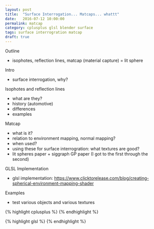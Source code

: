 ```yaml
---
layout: post
title:  "Surface Interrogation... Matcaps... whattt"
date:   2016-07-12 10:00:00
permalink: matcap
category: cplusplus glsl blender surface
tags: surface interrogration matcap
draft: true
---
```


Outline
- isophotes, reflection lines, matcap (material capture) = lit sphere

Intro
- surface interrogation, why?

Isophotes and reflection lines
- what are they?
- history (automotive)
- differences
- examples

Matcap
- what is it?
- relation to environment mapping, normal mapping?
- when used?
- using these for surface interrogration: what textures are good?
- lit spheres paper + siggraph GP paper (I got to the first through the second)

GLSL Implementation
- glsl implementation: https://www.clicktorelease.com/blog/creating-spherical-environment-mapping-shader

Examples
- test various objects and various textures



{% highlight cplusplus %}
{% endhighlight %}

{% highlight glsl %}
{% endhighlight %}
